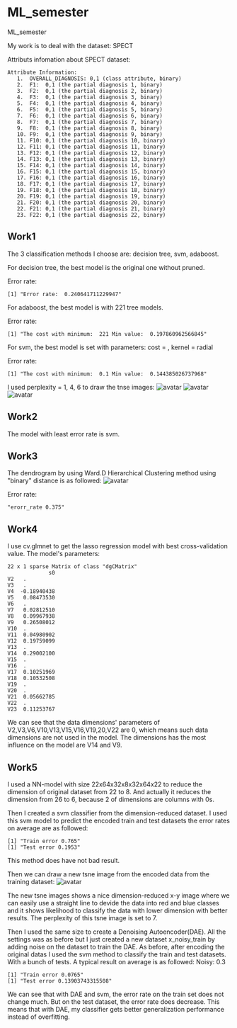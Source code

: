 # ML_semester
ML_semester

My work is to deal with the dataset: SPECT

Attributs infomation about SPECT dataset:
```
Attribute Information:
   1.  OVERALL_DIAGNOSIS: 0,1 (class attribute, binary)
   2.  F1:  0,1 (the partial diagnosis 1, binary)
   3.  F2:  0,1 (the partial diagnosis 2, binary)
   4.  F3:  0,1 (the partial diagnosis 3, binary)
   5.  F4:  0,1 (the partial diagnosis 4, binary)
   6.  F5:  0,1 (the partial diagnosis 5, binary)
   7.  F6:  0,1 (the partial diagnosis 6, binary)
   8.  F7:  0,1 (the partial diagnosis 7, binary)
   9.  F8:  0,1 (the partial diagnosis 8, binary)
   10. F9:  0,1 (the partial diagnosis 9, binary)
   11. F10: 0,1 (the partial diagnosis 10, binary)
   12. F11: 0,1 (the partial diagnosis 11, binary)
   13. F12: 0,1 (the partial diagnosis 12, binary)
   14. F13: 0,1 (the partial diagnosis 13, binary)
   15. F14: 0,1 (the partial diagnosis 14, binary)
   16. F15: 0,1 (the partial diagnosis 15, binary)
   17. F16: 0,1 (the partial diagnosis 16, binary)
   18. F17: 0,1 (the partial diagnosis 17, binary)
   19. F18: 0,1 (the partial diagnosis 18, binary)
   20. F19: 0,1 (the partial diagnosis 19, binary)
   21. F20: 0,1 (the partial diagnosis 20, binary)
   22. F21: 0,1 (the partial diagnosis 21, binary)
   23. F22: 0,1 (the partial diagnosis 22, binary)
```

## Work1
The 3 classification methods I choose are: decision tree, svm, adaboost.

For decision tree, the best model is the original one without pruned.

Error rate:
```
[1] "Error rate:  0.240641711229947"
```

For adaboost, the best model is with 221 tree models.

Error rate:
```
[1] "The cost with minimum:  221 Min value:  0.197860962566845"
```

For svm, the best model is set with parameters: cost = , kernel = radial

Error rate:
```
[1] "The cost with minimum:  0.1 Min value:  0.144385026737968"
```

I used perplexity = 1, 4, 6 to draw the tnse images:
![avatar](tsne_1.png)
![avatar](tsne_4.png)
![avatar](tsne_6.png)

## Work2
The model with least error rate is svm.

## Work3
The dendrogram by using Ward.D Hierarchical Clustering method using "binary" distance is as followed:
![avatar](ward_binary.png)

Error rate:
```
"erorr_rate 0.375"
```

## Work4
I use cv.glmnet to get the lasso regression model with best cross-validation value.
The model's parameters:
```
22 x 1 sparse Matrix of class "dgCMatrix"
             s0
V2   .
V3   .
V4  -0.18940438
V5   0.08473530
V6   .
V7   0.02812510
V8   0.09967938
V9   0.26508012
V10  .
V11  0.04980902
V12  0.19759099
V13  .
V14  0.29002100
V15  .
V16  .
V17  0.10251969
V18  0.10532508
V19  .
V20  .
V21  0.05662785
V22  .
V23  0.11253767
```

We can see that the data dimensions' parameters of V2,V3,V6,V10,V13,V15,V16,V19,20,V22 are 0, which means such data dimensions are not used in the model. The dimensions has the most influence on the model are V14 and V9.

## Work5
I used a NN-model with size 22x64x32x8x32x64x22 to reduce the dimension of original dataset from 22 to 8. And actually it reduces the dimension from 26 to 6, because 2 of dimensions are columns with 0s.

Then I created a svm classifier from the dimension-reduced dataset. I used this svm model to predict the encoded train and test datasets the error rates on average are as followed:
```
[1] "Train error 0.765"
[1] "Test error 0.1953"
```

This method does have not bad result.

Then we can draw a new tsne image from the encoded data from the training dataset:
![avatar](tsne_dimdreduced.png)

The new tsne images shows a nice dimension-reduced x-y image where we can easily use a straight line to devide the data into red and blue classes and it shows likelihood to classify the data with lower dimension with better results. The perplexity of this tsne image is set to 7.

Then I used the same size to create a Denoising Autoencoder(DAE). All the settings was as before but I just created a new dataset x_noisy_train by adding noise on the dataset to train the DAE. As before, after encoding the original datas I used the svm method to classify the train and test datasets. With a bunch of tests. A typical result on average is as followed:
Noisy: 0.3
```
[1] "Train error 0.0765"
[1] "Test error 0.13903743315508"
```

We can see that with DAE and svm, the error rate on the train set does not change much. But on the test dataset, the error rate does decrease. This means that with DAE, my classifier gets better generalization performance instead of overfitting.
